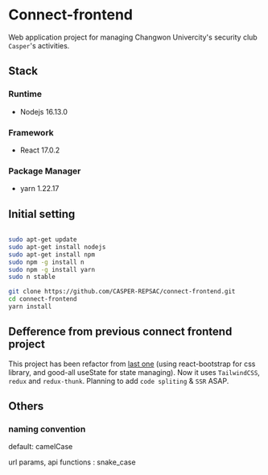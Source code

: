 # Connect-frontend

Web application project for managing Changwon Univercity's security club `Casper`'s activities.

## Stack

### Runtime

- Nodejs 16.13.0

### Framework

- React 17.0.2

### Package Manager

- yarn 1.22.17

## Initial setting

```bash

sudo apt-get update
sudo apt-get install nodejs
sudo apt-get install npm
sudo npm -g install n
sudo npm -g install yarn
sudo n stable

git clone https://github.com/CASPER-REPSAC/connect-frontend.git
cd connect-frontend
yarn install

```

## Defference from previous connect frontend project

This project has been refactor from [last one](https://github.com/CASPER-REPSAC/connect-frontend/tree/Bootstrap) (using react-bootstrap for css library, and good-all useState for state managing). Now it uses `TailwindCSS`, `redux` and `redux-thunk`. Planning to add `code spliting` & `SSR` ASAP.

## Others

### naming convention

default: camelCase

url params, api functions : snake_case
